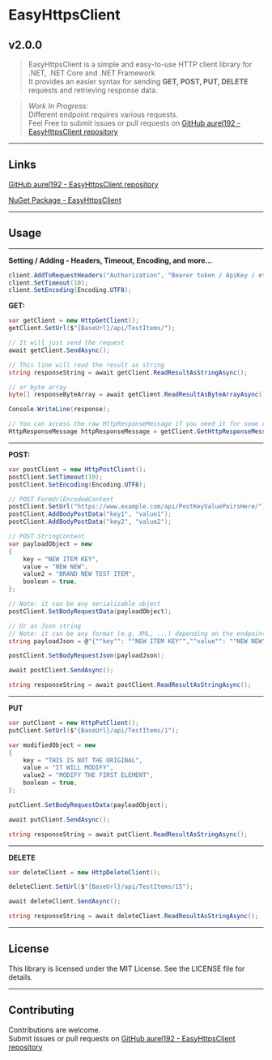 # EasyHttpsClient

## v2.0.0

>EasyHttpsClient is a simple and easy-to-use HTTP client library for .NET, .NET Core and .NET Framework   
It provides an easier syntax for sending **GET, POST, PUT, DELETE** requests and retrieving response data.   

> *Work In Progress:*   
Different endpoint requires various requests.  
Feel Free to submit issues or pull requests on [GitHub aurel192 - EasyHttpsClient repository](https://github.com/aurel192/EasyHttpsClient) 

---

## Links

[GitHub aurel192 - EasyHttpsClient repository](https://github.com/aurel192/EasyHttpsClient)

[NuGet Package - EasyHttpsClient](https://www.nuget.org/packages/EasyHttpsClient)

---

## Usage 

---

**Setting / Adding  -  Headers, Timeout, Encoding, and more...**

```csharp
client.AddToRequestHeaders("Authorization", "Bearer token / ApiKey / etc ...");
client.SetTimeout(10);
client.SetEncoding(Encoding.UTF8);
```

**GET:**

```csharp
var getClient = new HttpGetClient();
getClient.SetUrl($"{BaseUrl}/api/TestItems/");   

// It will just send the request
await getClient.SendAsync();

// This line will read the result as string
string responseString = await getClient.ReadResultAsStringAsync();

// or byte array
byte[] responseByteArray = await getClient.ReadResultAsByteArrayAsync();

Console.WriteLine(response);

// You can access the raw HttpResponseMessage if you need it for some reason
HttpResponseMessage httpResponseMessage = getClient.GetHttpResponseMessage();
```

---

**POST:**

```csharp
var postClient = new HttpPostClient();
postClient.SetTimeout(10);
postClient.SetEncoding(Encoding.UTF8);

// POST FormUrlEncodedContent
postClient.SetUrl("https://www.example.com/api/PostKeyValuePairsHere/");
postClient.AddBodyPostData("key1", "value1");
postClient.AddBodyPostData("key2", "value2");

// POST StringContent
var payloadObject = new
{
    key = "NEW ITEM KEY",
    value = "NEW NEW",
    value2 = "BRAND NEW TEST ITEM",
    boolean = true,
};   

// Note: it can be any serializable object
postClient.SetBodyRequestData(payloadObject);   

// Or as Json string
// Note: it can be any format (e.g. XML, ...) depending on the endpoint
string payloadJson = @"{""key"": ""NEW ITEM KEY"",""value"": ""NEW NEW"",""value2"": ""BRAND NEW TEST ITEM"",""boolean"": true}";    

postClient.SetBodyRequestJson(payloadJson);

await postClient.SendAsync();

string responseString = await postClient.ReadResultAsStringAsync();
```

---

**PUT**

```csharp
var putClient = new HttpPutClient();
putClient.SetUrl($"{BaseUrl}/api/TestItems/1");

var modifiedObject = new
{
    key = "THIS IS NOT THE ORIGINAL",
    value = "IT WILL MODIFY",
    value2 = "MODIFY THE FIRST ELEMENT",
    boolean = true,
};   

putClient.SetBodyRequestData(payloadObject);   

await putClient.SendAsync();   

string responseString = await putClient.ReadResultAsStringAsync();

```

---

**DELETE**

```csharp
var deleteClient = new HttpDeleteClient();   

deleteClient.SetUrl($"{BaseUrl}/api/TestItems/15");   

await deleteClient.SendAsync();   

string responseString = await deleteClient.ReadResultAsStringAsync();   
```

---

## License

This library is licensed under the MIT License. See the LICENSE file for details.

---

## Contributing

Contributions are welcome.  
Submit issues or pull requests on [GitHub aurel192 - EasyHttpsClient repository](https://github.com/aurel192/EasyHttpsClient)

